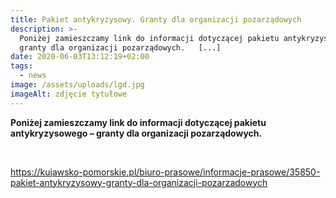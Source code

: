 ```yaml
---
title: Pakiet antykryzysowy. Granty dla organizacji pozarządowych
description: >-
  Poniżej zamieszczamy link do informacji dotyczącej pakietu antykryzysowego –
  granty dla organizacji pozarządowych.   [...]
date: 2020-06-03T13:12:19+02:00
tags:
  - news
image: /assets/uploads/lgd.jpg
imageAlt: zdjęcie tytułowe
---
```

**Poniżej zamieszczamy link do informacji dotyczącej pakietu antykryzysowego – granty dla organizacji pozarządowych.**

<br>

https://kujawsko-pomorskie.pl/biuro-prasowe/informacje-prasowe/35850-pakiet-antykryzysowy-granty-dla-organizacji-pozarzadowych
